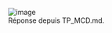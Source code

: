 ![image](https://github.com/user-attachments/assets/1cf27cba-8288-462e-8313-dd951ec51b5b)  
Réponse depuis TP_MCD.md.
